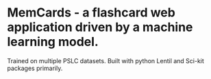 # MemCards - a flashcard web application driven by a machine learning model.

Trained on multiple PSLC datasets. Built with python Lentil and Sci-kit packages primarily. 
